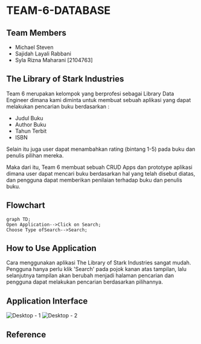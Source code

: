 # TEAM-6-DATABASE

## Team Members
- Michael Steven
- Sajidah Layali Rabbani
- Syla Rizna Maharani [2104763]

## The Library of Stark Industries
Team 6 merupakan kelompok yang berprofesi sebagai Library Data Engineer dimana kami diminta untuk membuat sebuah aplikasi yang dapat melakukan pencarian buku berdasarkan :
- Judul Buku
- Author Buku
- Tahun Terbit
- ISBN

Selain itu juga user dapat menambahkan rating (bintang 1-5) pada buku dan penulis pilihan mereka.

Maka dari itu, Team 6 membuat sebuah CRUD Apps dan prototype aplikasi dimana user dapat mencari buku berdasarkan hal yang telah disebut diatas, dan pengguna dapat memberikan penilaian terhadap buku dan penulis buku.

## Flowchart

``` mermaid
graph TD;
Open Application-->Click on Search;
Choose Type ofSearch-->Search;
``` 

## How to Use Application
Cara menggunakan aplikasi The Library of Stark Industries sangat mudah. Pengguna hanya perlu klik 'Search' pada pojok kanan atas tampilan, lalu selanjutnya tampilan akan berubah menjadi halaman pencarian dan pengguna dapat melakukan pencarian berdasarkan pilihannya.

## Application Interface
![Desktop - 1](https://user-images.githubusercontent.com/95521673/172848868-9870780f-2cf7-4ab2-b86b-c1568c21aa35.png)
![Desktop - 2](https://user-images.githubusercontent.com/95521673/172848898-ccc933cd-eef9-4031-a990-c92d20aef894.png)

## Reference
